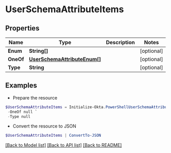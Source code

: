 # UserSchemaAttributeItems
## Properties

Name | Type | Description | Notes
------------ | ------------- | ------------- | -------------
**Enum** | **String[]** |  | [optional] 
**OneOf** | [**UserSchemaAttributeEnum[]**](UserSchemaAttributeEnum.md) |  | [optional] 
**Type** | **String** |  | [optional] 

## Examples

- Prepare the resource
```powershell
$UserSchemaAttributeItems = Initialize-Okta.PowerShellUserSchemaAttributeItems  -Enum null `
 -OneOf null `
 -Type null
```

- Convert the resource to JSON
```powershell
$UserSchemaAttributeItems | ConvertTo-JSON
```

[[Back to Model list]](../README.md#documentation-for-models) [[Back to API list]](../README.md#documentation-for-api-endpoints) [[Back to README]](../README.md)

